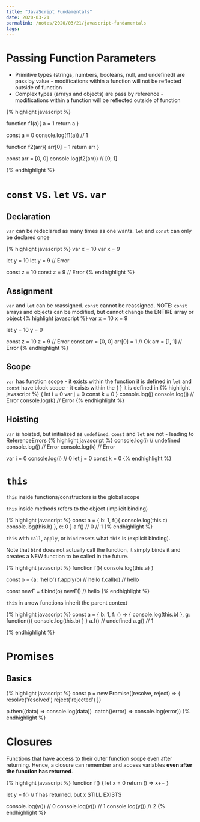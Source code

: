 ```yaml
---
title: "JavaScript Fundamentals"
date: 2020-03-21
permalink: /notes/2020/03/21/javascript-fundamentals
tags:
--- 
```


# Passing Function Parameters

- Primitive types (strings, numbers, booleans, null, and undefined) are pass by value - modifications within a function will not be reflected outside of function
- Complex types (arrays and objects) are pass by reference - modifications within a function will be reflected outside of function

{% highlight javascript %}

function f1(a){
  a = 1
  return a
}

const a = 0
console.log(f1(a)) // 1

function f2(arr){
  arr[0] = 1
  return arr
}

const arr = [0, 0]
console.log(f2(arr)) // [0, 1]

{% endhighlight %}

# `const` vs. `let` vs. `var`

## Declaration
`var` can be redeclared as many times as one wants. `let` and `const` can only be declared once

{% highlight javascript %}
var x = 10
var x = 9

let y = 10
let y = 9 // Error

const z = 10
const z = 9 // Error
{% endhighlight %}

## Assignment

`var` and `let` can be reassigned. `const` cannot be reassigned.
NOTE: `const` arrays and objects can be modified, but cannot change the ENTIRE array or object
{% highlight javascript %}
var x = 10
x = 9

let y = 10
y = 9

const z = 10
z = 9 // Error
const arr = [0, 0]
arr[0] = 1 // Ok
arr = [1, 1] // Error
{% endhighlight %}

## Scope
`var` has function scope - it exists within the function it is defined in
`let` and `const` have block scope - it exists within the { } it is defined in
{% highlight javascript %}
{
  let i = 0
  var j = 0
  const k = 0
}
console.log(j)
console.log(j) // Error
console.log(k) // Error
{% endhighlight %}

## Hoisting
`var` is hoisted, but initialized as `undefined`. `const` and `let` are not - leading to ReferenceErrors
{% highlight javascript %}
console.log(i) // undefined
console.log(j) // Error
console.log(k) // Error

var i = 0
console.log(i) // 0
let j = 0
const k = 0
{% endhighlight %}

# `this`

`this` inside functions/constructors is the global scope

`this` inside methods refers to the object (implicit binding)


{% highlight javascript %}
const a = {
  b: 1,
  f(){
    console.log(this.c)
    console.log(this.b)
  },
  c: 0
}
a.f()
// 0
// 1
{% endhighlight %}

`this` with `call`, `apply`, or `bind` resets what `this` is (explicit binding).

Note that `bind` does not actually call the function, it simply binds it and creates a NEW function to be called in the future.

{% highlight javascript %}
function f(){
  console.log(this.a)
}

const o = {a: 'hello'}
f.apply(o) // hello
f.call(o) // hello

const newF = f.bind(o) 
newF() // hello
{% endhighlight %}

`this` in arrow functions inherit the parent context

{% highlight javascript %}
const a = {
  b: 1,
  f: () => {
    console.log(this.b)
  },
  g: function(){
    console.log(this.b)
  }
}
a.f() // undefined
a.g() // 1

{% endhighlight %}

# Promises 

## Basics

{% highlight javascript %}
const p = new Promise((resolve, reject) => {
  resolve('resolved')
  reject('rejected')
})

p.then((data) => console.log(data))
  .catch((error) => console.log(error))
{% endhighlight %}

# Closures

Functions that have access to their outer function scope even after returning. Hence, a closure can remember and access variables **even after the function has returned**.


{% highlight javascript %}
function f() {
  let x = 0
  return () => x++
}

let y = f() // f has returned, but x STILL EXISTS

console.log(y()) // 0
console.log(y()) // 1
console.log(y()) // 2
{% endhighlight %}
